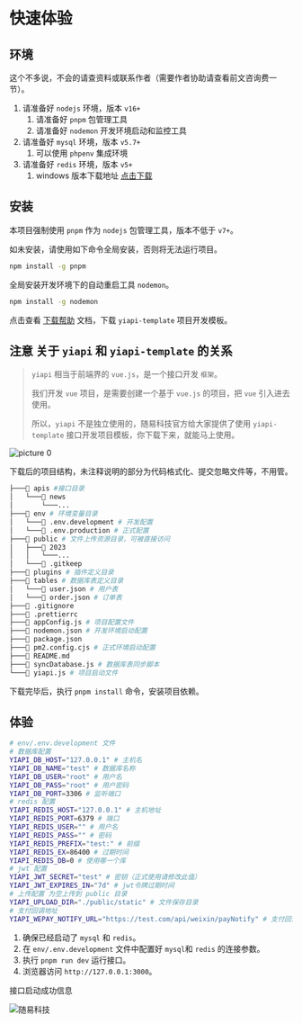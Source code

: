 # 快速体验

## 环境

这个不多说，不会的请查资料或联系作者（需要作者协助请查看前文咨询费一节）。

1. 请准备好 `nodejs` 环境，版本 `v16+`
    1. 请准备好 `pnpm` 包管理工具
    2. 请准备好 `nodemon` 开发环境启动和监控工具
2. 请准备好 `mysql` 环境，版本 `v5.7+`
    1. 可以使用 `phpenv` 集成环境
3. 请准备好 `redis` 环境，版本 `v5+`
    1. windows 版本下载地址 [点击下载](https://static.yicode.tech/softs/Redis-x64-5.0.14.1.msi)

## 安装

本项目强制使用 `pnpm` 作为 `nodejs` 包管理工具，版本不低于 `v7+`。

如未安装，请使用如下命令全局安装，否则将无法运行项目。

```bash
npm install -g pnpm
```

全局安装开发环境下的自动重启工具 `nodemon`。

```bash
npm install -g nodemon
```

点击查看 [下载帮助](https://yicode.tech/3-关于/2-资源下载/1-下载中心.html) 文档，下载 `yiapi-template` 项目开发模板。

## **注意** 关于 `yiapi` 和 `yiapi-template` 的关系

> `yiapi` 相当于前端界的 `vue.js`，是一个接口开发 `框架`。
>
> 我们开发 `vue` 项目，是需要创建一个基于 `vue.js` 的项目，把 `vue` 引入进去使用。
>
> 所以，`yiapi` 不是独立使用的，随易科技官方给大家提供了使用 `yiapi-template` 接口开发项目模板，你下载下来，就能马上使用。

![picture 0](https://static.yicode.tech/images/202311/20231126003213.png)

下载后的项目结构，未注释说明的部分为代码格式化、提交忽略文件等，不用管。

```bash
├───📁 apis #接口目录
│   └───📁 news
│       └───...
├───📁 env # 环境变量目录
│   └───📄 .env.development # 开发配置
│   └───📄 .env.production # 正式配置
├───📁 public # 文件上传资源目录，可被直接访问
│   ├───📁 2023
│   │   └───...
│   └───📄 .gitkeep
├───📁 plugins # 插件定义目录
├───📁 tables # 数据库表定义目录
│   └───📄 user.json # 用户表
│   └───📄 order.json # 订单表
├───📄 .gitignore
├───📄 .prettierrc
├───📄 appConfig.js # 项目配置文件
├───📄 nodemon.json # 开发环境启动配置
├───📄 package.json
├───📄 pm2.config.cjs # 正式环境启动配置
├───📄 README.md
├───📄 syncDatabase.js # 数据库表同步脚本
└───📄 yiapi.js # 项目启动文件
```

下载完毕后，执行 `pnpm install` 命令，安装项目依赖。

## 体验

```bash
# env/.env.development 文件
# 数据库配置
YIAPI_DB_HOST="127.0.0.1" # 主机名
YIAPI_DB_NAME="test" # 数据库名称
YIAPI_DB_USER="root" # 用户名
YIAPI_DB_PASS="root" # 用户密码
YIAPI_DB_PORT=3306 # 监听端口
# redis 配置
YIAPI_REDIS_HOST="127.0.0.1" # 主机地址
YIAPI_REDIS_PORT=6379 # 端口
YIAPI_REDIS_USER="" # 用户名
YIAPI_REDIS_PASS="" # 密码
YIAPI_REDIS_PREFIX="test:" # 前缀
YIAPI_REDIS_EX=86400 # 过期时间
YIAPI_REDIS_DB=0 # 使用哪一个库
# jwt 配置
YIAPI_JWT_SECRET="test" # 密钥（正式使用请修改此值）
YIAPI_JWT_EXPIRES_IN="7d" # jwt令牌过期时间
# 上传配置 为空上传到 public 目录
YIAPI_UPLOAD_DIR="./public/static" # 文件保存目录
# 支付回调地址
YIAPI_WEPAY_NOTIFY_URL="https://test.com/api/weixin/payNotify" # 支付回调通知地址
```

1. 确保已经启动了 `mysql` 和 `redis`。
2. 在 `env/.env.development` 文件中配置好 `mysql`和 `redis` 的连接参数。
3. 执行 `pnpm run dev` 运行接口。
4. 浏览器访问 `http://127.0.0.1:3000`。

接口启动成功信息

![随易科技](https://static.yicode.tech/images/202306/20230615215945.png)
